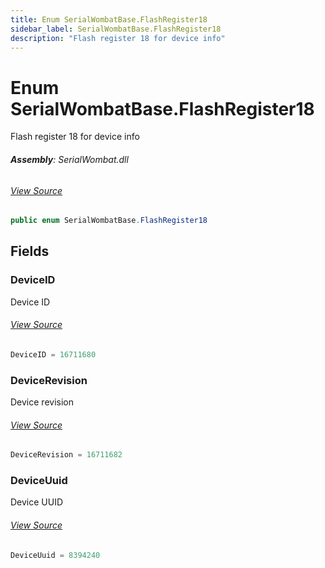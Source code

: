 ```yaml
---
title: Enum SerialWombatBase.FlashRegister18
sidebar_label: SerialWombatBase.FlashRegister18
description: "Flash register 18 for device info"
---
```

# Enum SerialWombatBase.FlashRegister18
Flash register 18 for device info

###### **Assembly**: SerialWombat.dll
###### [View Source](https://github.com/WildernessLabs/Meadow.Foundation.git/blob/develop/Source/Meadow.Foundation.Peripherals/ICs.IOExpanders.SerialWombat/Driver/SerialWombatBase.Enums.cs#L30)
```csharp title="Declaration"
public enum SerialWombatBase.FlashRegister18
```
## Fields
### DeviceID
Device ID
###### [View Source](https://github.com/WildernessLabs/Meadow.Foundation.git/blob/develop/Source/Meadow.Foundation.Peripherals/ICs.IOExpanders.SerialWombat/Driver/SerialWombatBase.Enums.cs#L35)
```csharp title="Declaration"
DeviceID = 16711680
```
### DeviceRevision
Device revision
###### [View Source](https://github.com/WildernessLabs/Meadow.Foundation.git/blob/develop/Source/Meadow.Foundation.Peripherals/ICs.IOExpanders.SerialWombat/Driver/SerialWombatBase.Enums.cs#L39)
```csharp title="Declaration"
DeviceRevision = 16711682
```
### DeviceUuid
Device UUID
###### [View Source](https://github.com/WildernessLabs/Meadow.Foundation.git/blob/develop/Source/Meadow.Foundation.Peripherals/ICs.IOExpanders.SerialWombat/Driver/SerialWombatBase.Enums.cs#L43)
```csharp title="Declaration"
DeviceUuid = 8394240
```
